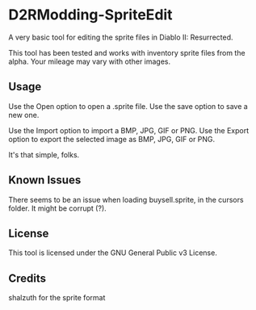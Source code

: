 # D2RModding-SpriteEdit
A very basic tool for editing the sprite files in Diablo II: Resurrected.

This tool has been tested and works with inventory sprite files from the alpha. Your mileage may vary with other images.

## Usage

Use the Open option to open a .sprite file. Use the save option to save a new one.

Use the Import option to import a BMP, JPG, GIF or PNG. Use the Export option to export the selected image as BMP, JPG, GIF or PNG.

It's that simple, folks.

## Known Issues

There seems to be an issue when loading buysell.sprite, in the cursors folder. It might be corrupt (?).

## License
This tool is licensed under the GNU General Public v3 License.

## Credits
shalzuth for the sprite format